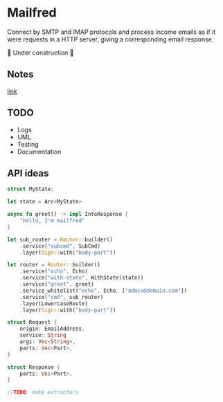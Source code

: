 # Mailfred

Connect by SMTP and IMAP protocols and process income emails as if it were requests in a HTTP server,
giving a corresponding email response.

:construction: Under construction :construction:

## Notes
[link](https://support.google.com/accounts/answer/185833)

## TODO
- Logs
- UML
- Testing
- Documentation

## API ideas
```rust
struct MyState;

let state = Arc<MyState>

async fn greet() -> impl IntoResponse {
    "hello, I'm mailfred"
}

let sub_router = Router::builder()
    .service("subcmd", SubCmd)
    .layer(Sign::with("body-part"))

let router = Router::builder()
    .service("echo", Echo)
    .service("with-state", WithState(state))
    .service("greet", greet)
    .service_whitelist("echo", Echo, ["admin@domain.com"])
    .service("cmd", sub_router)
    .layer(LowercaseRoute)
    .layer(Sign::with("body-part"))

struct Request {
    origin: EmailAddress,
    service: String
    args: Vec<String>,
    parts: Vec<Part>,
}

struct Response {
    parts: Vec<Part>,
}

//TODO: make extractors
```
